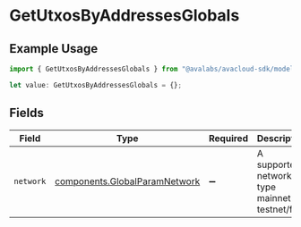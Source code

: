 # GetUtxosByAddressesGlobals

## Example Usage

```typescript
import { GetUtxosByAddressesGlobals } from "@avalabs/avacloud-sdk/models/operations";

let value: GetUtxosByAddressesGlobals = {};
```

## Fields

| Field                                                                          | Type                                                                           | Required                                                                       | Description                                                                    | Example                                                                        |
| ------------------------------------------------------------------------------ | ------------------------------------------------------------------------------ | ------------------------------------------------------------------------------ | ------------------------------------------------------------------------------ | ------------------------------------------------------------------------------ |
| `network`                                                                      | [components.GlobalParamNetwork](../../models/components/globalparamnetwork.md) | :heavy_minus_sign:                                                             | A supported network type mainnet or testnet/fuji.                              | mainnet                                                                        |